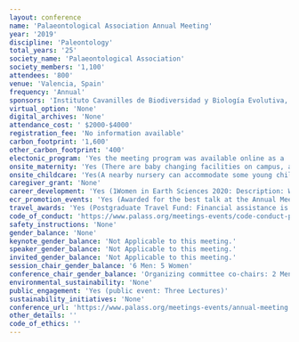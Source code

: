 ```yaml
---
layout: conference 
name: 'Palaeontological Association Annual Meeting'
year: '2019'
discipline: 'Paleontology'
total_years: '25'
society_name: 'Palaeontological Association'
society_members: '1,100'
attendees: '800'
venue: 'Valencia, Spain'
frequency: 'Annual'
sponsors: 'Instituto Cavanilles de Biodiversidad y Biología Evolutiva, Facultad de Ciencias Biológicas, Generalitat Valenciana, Transmitting Science, Instituto Geológico y Minero de España, Thermo Fisher Scientific, The Geological Society Publishing House, Taylor and Francis Group, Combined Academic Publishers Ltd, Sociedad Española de Paleontología, Ajuntament de València,   Nature Ecology and Evolution, Museo de Ciencias Naturales de Valencia, The Paleontological Institute, Royal Society Publishing,   Biology — MDPI, Museu de la Universitat de València: Història Natural'
virtual_option: 'None'
digital_archives: 'None'
attendance_cost: ' $2000-$4000'
registration_fee: 'No information available'
carbon_footprint: '1,600'
other_carbon_footprint: '400'
electonic_program: 'Yes the meeting program was available online as a .pdf file on the conference website.'
onsite_maternity: 'Yes (There are baby changing facilities on campus, and a nursing room can be made available as required.)'
onsite_childcare: 'Yes(A nearby nursery can accommodate some young children (between 1 and 5 years of age) during the days of the main meeting for those who enquired during the registration period.)'
caregiver_grant: 'None'
career_development: 'Yes (1Women in Earth Sciences 2020: Description: We believe that this is the first ever UK Women in Earth Science (WiES) conference and are inviting applications for posters and talks from female and female-identifying Earth scientists across all related fields of study to present their research to a new global network. The meeting will span the complete spectrum of Earth Sciences and include vibrant poster sessions as well as a host of speakers to encourage new collaborations and provide an opportunity to discuss and exchange cutting edge results. The conference fee for this meeting will be £75.00 and will cover the conference itself, a conference dinner on the 25th June, and food and refreshments during the day. Unfortunately, we are unable to cover accommodation or travel costs for this conference, but please do get in touch if you would like any advice.)'
ecr_promotion_events: 'Yes (Awarded for the best talk at the Annual Meeting. All student members of the Palaeontological Association, and all members of the Association who are early-career researchers within one year of the award of a higher degree (PhD or MSc), excluding periods of parental or other leave, are eligible for consideration for this award. Individuals may nominate themselves for consideration when submitting abstracts for the Meeting. The prize consists of a cash award of £200 GBP, and is announced immediately after the oral sessions at the end of the Annual Meeting.)'
travel_awards: 'Yes (Postgraduate Travel Fund: Financial assistance is offered to postgraduate students who are members of the Association to attend international meetings that are not directly supported by the Association through the Grants-in-Aid scheme. A list of directly-sponsored meetings is given below. The funding is only intended for conferences that are explicitly scientific in nature. Enquiries can be made to the Meetings Coordinator (meetings@palass.org).  Terms and Conditions     The award is specifically for travel.     Applicants must be delivering a presentation (poster or oral) that falls within the scope of the Association’s charitable aims.     The maximum amount awarded will be £200 GBP.     Successful awards will be paid retrospectively on the submission of receipts for reasonable travel costs.     Applications must be made online no later than two months prior to the beginning of the conference.     The total fund and number of awards will be at the discretion of Council.     Only one travel grant will be awarded per applicant per year, but subsequent applications can be made.     Applications are to be made through the Association website (see below), and should include the personal details of the applicant and his/her career stage, the title of the accepted abstract, and details of other funding obtained towards the cost of the meeting. Two letters must also be attached, in PDF format: a letter of confirmation from the meeting convenor which states the acceptance of the applicants abstract, and a short status-confirming letter from the applicant’s supervisor.     Funding from the Association must be acknowledged on your poster or in your presentation.  Directly sponsored meetings (NOT eligible for the Postgraduate Travel Fund):     Palaeontological Association Annual Meetings.     Progressive Palaeontology.     Lyell Meetings.     Any other meetings that have been awarded funds to support student attendance from the Associations Grants-in-Aid scheme.) '
code_of_conduct: 'https://www.palass.org/meetings-events/code-conduct-palaeontological-association-meetings'
safety_instructions: 'None'
gender_balance: 'None'
keynote_gender_balance: 'Not Applicable to this meeting.'
speaker_gender_balance: 'Not Applicable to this meeting.'
invited_gender_balance: 'Not Applicable to this meeting.'
session_chair_gender_balance: '6 Men: 5 Women'
conference_chair_gender_balance: 'Organizing committee co-chairs: 2 Men,   organizing committee: 6 Men: 5 Women'
environmental_sustainability: 'None'
public_engagement: 'Yes (public event: Three Lectures)'
sustainability_initiatives: 'None'
conference_url: 'https://www.palass.org/meetings-events/annual-meeting'
other_details: ''
code_of_ethics: ''
---
```

